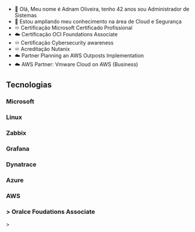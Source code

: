 - 👋 Olá, Meu nome é Adnam Oliveira, tenho 42 anos sou Administrador de Sistemas
- 👀 Estou ampliando meu conhecimento na área de Cloud e Segurança
- ♾️ Certificação Microsoft Certificado Profissional
- ☁️ Certificação OCI Foundations Associate
- ♾️ Certificação Cybersecurity awareness
- ♾️ Acreditação Nutanix
- ☁️ Partner Planning an AWS Outposts Implementation 
- ☁️ AWS Partner: Vmware Cloud on AWS (Business)




<!---
adnamoliveira/adnamoliveira is a ✨ special ✨ repository because its `README.md` (this file) appears on your GitHub profile.
You can click the Preview link to take a look at your changes.
--->
 <h2>Tecnologias </h2>
 <h3> Microsoft </h3>
 <h3> Linux </h3>
 <h3> Zabbix </h3>
 <h3> Grafana </h3>
 <h3> Dynatrace </h3>
 <h3> Azure </h3>
 <h3> AWS </h3>
 <h3>> Oralce Foudations Associate </h3>>
